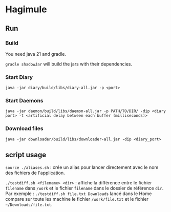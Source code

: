 # Hagimule

## Run

### Build

You need java 21 and gradle.

`gradle shadowJar` will build the jars with their dependencies.

### Start Diary

`java -jar diary/build/libs/diary-all.jar -p <port>`

### Start Daemons

`java -jar daemon/build/libs/daemon-all.jar -p PATH/TO/DIR/ -dip <diary port> -t <artificial delay between each buffer (milliseconds)>`

### Download files

`java -jar downloader/build/libs/downloader-all.jar -dip <diary_port>`

## script usage

`source ./aliases.sh` : crée un alias pour lancer directement avec le nom des fichiers de l'application.

<!--
`./launch_c304.sh <[daemon|downloader]> <ip diary> <filename> <pathToHagimule>` : permet de lancer sur toutes les machines de la salle C304 le scripte :
    - soit daemon : dans ce cas filename désigne le dossier qu'on fournit au diary en chemin absolue.
    - soit downloader : dans ce cas filename est un fichier disponible dans le diary.
pathToHagimule est le chemin du HOME à hagimule.

Par exemple : `./launch_c304.sh daemon truite Downloads ~/Documents/2A/Intergiciel/hagimule` lance des daemons sur toute les machines de la salle C304
connecté au Diary Préalablement lancé sur truite. Cette fonction est dangereuse  -->

`./testdiff.sh <filename> <dir>` : affiche la différence entre le fichier `filename` dans `/work` et le fichier `filename` dans le dossier de référence `dir`.
Par exemple : `./testdiff.sh file.txt Downloads` lancé dans le Home compare sur toute les machine le fichier `/work/file.txt` et le fichier `~/Downloads/file.txt`.
